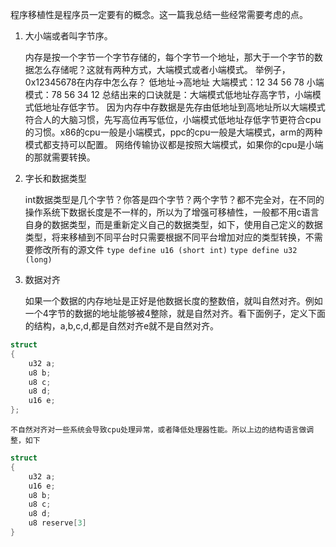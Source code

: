 程序移植性是程序员一定要有的概念。这一篇我总结一些经常需要考虑的点。

1. 大小端或者叫字节序。

    内存是按一个字节一个字节存储的，每个字节一个地址，那大于一个字节的数据怎么存储呢？这就有两种方式，大端模式或者小端模式。
    举例子，0x12345678在内存中怎么存？
    低地址→高地址
    大端模式：12 34 56 78
    小端模式：78 56 34 12
    总结出来的口诀就是：大端模式低地址存高字节，小端模式低地址存低字节。
    因为内存中存数据是先存由低地址到高地址所以大端模式符合人的大脑习惯，先写高位再写低位，小端模式低地址存低字节更符合cpu的习惯。x86的cpu一般是小端模式，ppc的cpu一般是大端模式，arm的两种模式都支持可以配置。
    网络传输协议都是按照大端模式，如果你的cpu是小端的那就需要转换。

2. 字长和数据类型

    int数据类型是几个字节？你答是四个字节？两个字节？都不完全对，在不同的操作系统下数据长度是不一样的，所以为了增强可移植性，一般都不用c语言自身的数据类型，而是重新定义自己的数据类型，如下，使用自己定义的数据类型，将来移植到不同平台时只需要根据不同平台增加对应的类型转换，不需要修改所有的源文件
    `type define u16 (short int)`
    `type define u32 (long)`

3. 数据对齐

    如果一个数据的内存地址是正好是他数据长度的整数倍，就叫自然对齐。例如一个4字节的数据的地址能够被4整除，就是自然对齐。看下面例子，定义下面的结构，a,b,c,d,都是自然对齐e就不是自然对齐。
```c
struct
{
    u32 a;
    u8 b;
    u8 c;
    u8 d;
    u16 e;
};
```

    不自然对齐对一些系统会导致cpu处理异常，或者降低处理器性能。所以上边的结构语言做调整，如下
```c
struct
{
    u32 a;
    u16 e;
    u8 b;
    u8 c;
    u8 d;
    u8 reserve[3]
}
```